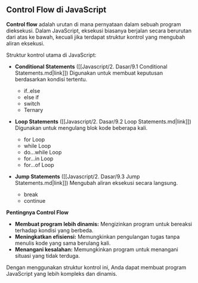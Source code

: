 ## Control Flow di JavaScript

**Control flow** adalah urutan di mana pernyataan dalam sebuah program dieksekusi. Dalam JavaScript, eksekusi biasanya berjalan secara berurutan dari atas ke bawah, kecuali jika terdapat struktur kontrol yang mengubah aliran eksekusi.

Struktur kontrol utama di JavaScript:

- **Conditional Statements** ([[Javascript/2. Dasar/9.1 Conditional Statements.md|link]])
  Digunakan untuk membuat keputusan berdasarkan kondisi tertentu.
  
   - if..else
   - else if
   - switch
   - Ternary

- **Loop Statements** ([[Javascript/2. Dasar/9.2 Loop Statements.md|link]])
  Digunakan untuk mengulang blok kode beberapa kali.
  
   - for Loop
   - while Loop
   - do...while Loop
   - for...in Loop
   - for...of Loop

- **Jump Statements** ([[Javascript/2. Dasar/9.3 Jump Statements.md|link]])
  Mengubah aliran eksekusi secara langsung.
  
   - break
   - continue


**Pentingnya Control Flow**

- **Membuat program lebih dinamis:** Mengizinkan program untuk bereaksi terhadap kondisi yang berbeda.
- **Meningkatkan efisiensi:** Memungkinkan pengulangan tugas tanpa menulis kode yang sama berulang kali.
- **Menangani kesalahan:** Memungkinkan program untuk menangani situasi yang tidak terduga.

Dengan menggunakan struktur kontrol ini, Anda dapat membuat program JavaScript yang lebih kompleks dan dinamis.
